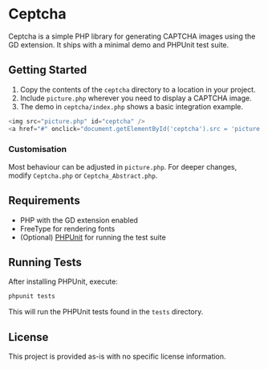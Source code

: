 # Ceptcha

Ceptcha is a simple PHP library for generating CAPTCHA images using the GD extension. It ships with a minimal demo and PHPUnit test suite.

## Getting Started

1. Copy the contents of the `ceptcha` directory to a location in your project.
2. Include `picture.php` wherever you need to display a CAPTCHA image.
3. The demo in `ceptcha/index.php` shows a basic integration example.

```php
<img src="picture.php" id="ceptcha" />
<a href="#" onclick="document.getElementById('ceptcha').src = 'picture.php?'+Math.random()">Refresh</a>
```

### Customisation

Most behaviour can be adjusted in `picture.php`. For deeper changes, modify `Ceptcha.php` or `Ceptcha_Abstract.php`.

## Requirements

- PHP with the GD extension enabled
- FreeType for rendering fonts
- (Optional) [PHPUnit](https://phpunit.de/) for running the test suite

## Running Tests

After installing PHPUnit, execute:

```bash
phpunit tests
```

This will run the PHPUnit tests found in the `tests` directory.

## License

This project is provided as-is with no specific license information.
